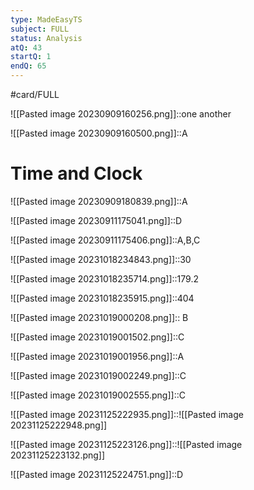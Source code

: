 ```yaml
---
type: MadeEasyTS
subject: FULL
status: Analysis
atQ: 43
startQ: 1
endQ: 65
---
```

#card/FULL 

![[Pasted image 20230909160256.png]]::one another


![[Pasted image 20230909160500.png]]::A

# Time and Clock


![[Pasted image 20230909180839.png]]::A

![[Pasted image 20230911175041.png]]::D <!--SR:!2023-11-13,2,150-->

![[Pasted image 20230911175406.png]]::A,B,C

![[Pasted image 20231018234843.png]]::30

![[Pasted image 20231018235714.png]]::179.2 <!--SR:!2023-11-13,2,150-->


![[Pasted image 20231018235915.png]]::404 <!--SR:!2023-11-13,2,150-->

![[Pasted image 20231019000208.png]]:: B

![[Pasted image 20231019001502.png]]::C

![[Pasted image 20231019001956.png]]::A <!--SR:!2023-11-13,2,150-->

![[Pasted image 20231019002249.png]]::C

![[Pasted image 20231019002555.png]]::C <!--SR:!2023-11-12,1,130-->

![[Pasted image 20231125222935.png]]::![[Pasted image 20231125222948.png]]

![[Pasted image 20231125223126.png]]::![[Pasted image 20231125223132.png]]

![[Pasted image 20231125224751.png]]::D


